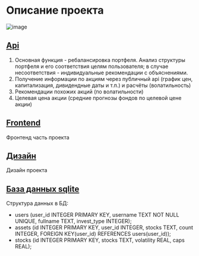 # Описание проекта

![image](https://user-images.githubusercontent.com/47640060/132115529-d35223b0-8c29-4772-896e-04ff3b57024b.png)

## [Api](https://github.com/keworr/accenture-case/blob/main/api.py)
1) Основная функция - ребалансировка портфеля. Анализ структуры портфеля и его соответствия целям пользователя; в случае несоответствия - индивидуальные рекомендации с объяснениями.
2) Получение информации по акциям через публичный api (график цен, капитализация, дивидендные даты и т.п.) и расчёты (волатильность)
3) Рекомендации похожих акций (по волатильности)
4) Целевая цена акции (средние прогнозы фондов по целевой цене акции)

## [Frontend](https://github.com/keworr/accenture-case/tree/front)
Фронтенд часть проекта

## [Дизайн](https://www.figma.com/file/mePF97DJRCa9Pf0B0vNpCW/Accenture-Investement?node-id=20%3A173)
Дизайн проекта

## [База данных sqlite](db.db)
Структура данных в БД:
- users (user_id INTEGER PRIMARY KEY, username TEXT NOT NULL UNIQUE, fullname TEXT, invest_type INTEGER);
- assets (id INTEGER PRIMARY KEY, user_id INTEGER, stocks TEXT, count INTEGER, FOREIGN KEY(user_id) REFERENCES users(user_id));
- stocks (id INTEGER PRIMARY KEY, stocks TEXT, volatility REAL, caps REAL);
